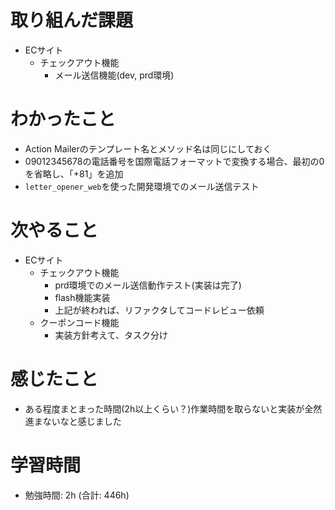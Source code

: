 # 取り組んだ課題 
+ ECサイト
  + チェックアウト機能
    + メール送信機能(dev, prd環境)
# わかったこと 
+ Action Mailerのテンプレート名とメソッド名は同じにしておく
+ 09012345678の電話番号を国際電話フォーマットで変換する場合、最初の0を省略し、「+81」を追加
+ `letter_opener_web`を使った開発環境でのメール送信テスト
# 次やること
+ ECサイト
  + チェックアウト機能
    + prd環境でのメール送信動作テスト(実装は完了)
    + flash機能実装
    + 上記が終われば、リファクタしてコードレビュー依頼
  + クーポンコード機能
    + 実装方針考えて、タスク分け
# 感じたこと
+ ある程度まとまった時間(2h以上くらい？)作業時間を取らないと実装が全然進まないなと感じました
# 学習時間  
+ 勉強時間: 2h (合計: 446h)

